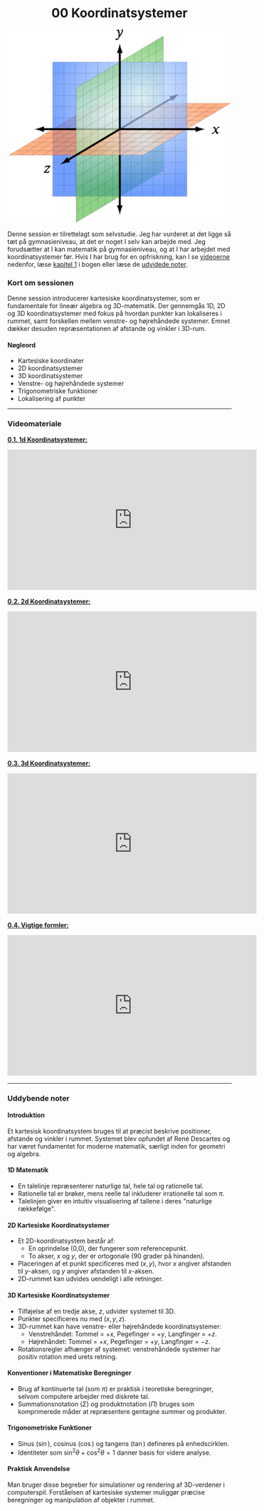 <h1 align="center">00 Koordinatsystemer</h1>

<p align="center">
  <img src="src/3d_coordinate_system.png" width="500">
</p>


Denne session er tilrettelagt som selvstudie. Jeg har vurderet at det ligge så tæt på gymnasieniveau, at det er noget I selv kan arbejde med. Jeg forudsætter at I kan matematik på gymnasieniveau, og at I har arbejdet med koordinatsystemer før. Hvis I har brug for en opfriskning, kan I se [videoerne](#videomateriale) nedenfor, læse [kapitel 1](https://viaucdk-my.sharepoint.com/:b:/g/personal/rib_viauc_dk/EcdahK3g3eROhhGCoh_fS1MBEWnKVWLrlw0vGmTlw8kpjw?e=WCdU7S) i bogen eller læse de [udvidede noter](#udvidede-noter).

### Kort om sessionen

Denne session introducerer kartesiske koordinatsystemer, som er fundamentale for lineær algebra og 3D-matematik. Der gennemgås 1D, 2D og 3D koordinatsystemer med fokus på hvordan punkter kan lokaliseres i rummet, samt forskellen mellem venstre- og højrehåndede systemer. Emnet dækker desuden repræsentationen af afstande og vinkler i 3D-rum.

#### Nøgleord
- Kartesiske koordinater
- 2D koordinatsystemer
- 3D koordinatsystemer
- Venstre- og højrehåndede systemer
- Trigonometriske funktioner
- Lokalisering af punkter

---
### Videomateriale

[**0.1. 1d Koordinatsystemer:**](https://drive.google.com/file/d/1PM9Q4P-v5fYvPMI1fmOzhoBl3IOYW-sU/view?usp=sharing)

<iframe width="560" height="315" src="https://www.youtube.com/embed/jnGDnfin11A?si=hCYDw2o1Dpwjos6T" title="YouTube video player" frameborder="0" allow="accelerometer; autoplay; clipboard-write; encrypted-media; gyroscope; picture-in-picture; web-share" referrerpolicy="strict-origin-when-cross-origin" allowfullscreen></iframe>

[**0.2. 2d Koordinatsystemer:**](https://drive.google.com/file/d/1cH0zXQ8EYP8lODhza3SnV9QqmheA02sz/view?usp=sharing)

<iframe width="560" height="315" src="https://www.youtube.com/embed/e0w9NjjD2To?si=eBml2z3yBaM0HW0f" title="YouTube video player" frameborder="0" allow="accelerometer; autoplay; clipboard-write; encrypted-media; gyroscope; picture-in-picture; web-share" referrerpolicy="strict-origin-when-cross-origin" allowfullscreen></iframe>

[**0.3. 3d Koordinatsystemer:**](https://drive.google.com/file/d/1k1r26zv4-jqzm03nQsoaVL7UkE8X3gum/view?usp=sharing)

<iframe width="560" height="315" src="https://www.youtube.com/embed/CQWZlje7vF4?si=EvN5oSkbg0ux97Om" title="YouTube video player" frameborder="0" allow="accelerometer; autoplay; clipboard-write; encrypted-media; gyroscope; picture-in-picture; web-share" referrerpolicy="strict-origin-when-cross-origin" allowfullscreen></iframe>

[**0.4. Vigtige formler:**](https://drive.google.com/file/d/1oEUgn4SZwgsXLw2R1s1VdicfcJmyKvZ4/view?usp=sharing)

<iframe width="560" height="315" src="https://www.youtube.com/embed/_tzz3YCCx-w?si=ATGCEm6IkVQ3ncQm" title="YouTube video player" frameborder="0" allow="accelerometer; autoplay; clipboard-write; encrypted-media; gyroscope; picture-in-picture; web-share" referrerpolicy="strict-origin-when-cross-origin" allowfullscreen></iframe>

---

### Uddybende noter

#### Introduktion
Et kartesisk koordinatsystem bruges til at præcist beskrive positioner, afstande og vinkler i rummet. Systemet blev opfundet af René Descartes og har været fundamentet for moderne matematik, særligt inden for geometri og algebra.

#### 1D Matematik
- En talelinje repræsenterer naturlige tal, hele tal og rationelle tal.
- Rationelle tal er brøker, mens reelle tal inkluderer irrationelle tal som $\pi$.
- Talelinjen giver en intuitiv visualisering af tallene i deres "naturlige rækkefølge".

#### 2D Kartesiske Koordinatsystemer
- Et 2D-koordinatsystem består af:
  - En oprindelse (0,0), der fungerer som referencepunkt.
  - To akser, $x$ og $y$, der er ortogonale (90 grader på hinanden).
- Placeringen af et punkt specificeres med $(x, y)$, hvor $x$ angiver afstanden til $y$-aksen, og $y$ angiver afstanden til $x$-aksen.
- 2D-rummet kan udvides uendeligt i alle retninger.

#### 3D Kartesiske Koordinatsystemer
- Tilføjelse af en tredje akse, $z$, udvider systemet til 3D.
- Punkter specificeres nu med $(x, y, z)$.
- 3D-rummet kan have venstre- eller højrehåndede koordinatsystemer:
  - Venstrehåndet: Tommel = $+x$, Pegefinger = $+y$, Langfinger = $+z$.
  - Højrehåndet: Tommel = $+x$, Pegefinger = $+y$, Langfinger = $-z$.
- Rotationsregler afhænger af systemet: venstrehåndede systemer har positiv rotation med urets retning.

#### Konventioner i Matematiske Beregninger
- Brug af kontinuerte tal (som $\pi$) er praktisk i teoretiske beregninger, selvom computere arbejder med diskrete tal.
- Summationsnotation ($\Sigma$) og produktnotation ($\Pi$) bruges som komprimerede måder at repræsentere gentagne summer og produkter.

#### Trigonometriske Funktioner
- Sinus ($\sin$), cosinus ($\cos$) og tangens ($\tan$) defineres på enhedscirklen.
- Identiteter som $\sin^2\theta + \cos^2\theta = 1$ danner basis for videre analyse.

#### Praktisk Anvendelse
Man bruger disse begreber for simulationer og rendering af 3D-verdener i computerspil. Forståelsen af kartesiske systemer muliggør præcise beregninger og manipulation af objekter i rummet.

